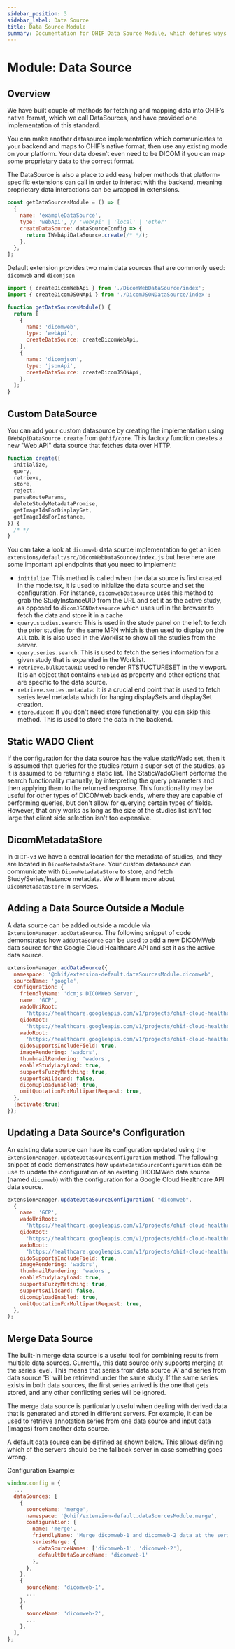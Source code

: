 ```yaml
---
sidebar_position: 3
sidebar_label: Data Source
title: Data Source Module
summary: Documentation for OHIF Data Source Module, which defines ways to fetch and map data into OHIF's native format, covering built-in sources like dicomweb and dicomjson, and explaining how to create custom data sources for proprietary backends.
---
```


# Module: Data Source

## Overview

We have built couple of methods for fetching and mapping data into OHIF’s native
format, which we call DataSources, and have provided one implementation of this
standard.

You can make another datasource implementation which communicates to your
backend and maps to OHIF’s native format, then use any existing mode on your
platform. Your data doesn’t even need to be DICOM if you can map some
proprietary data to the correct format.

The DataSource is also a place to add easy helper methods that platform-specific
extensions can call in order to interact with the backend, meaning proprietary
data interactions can be wrapped in extensions.

```js
const getDataSourcesModule = () => [
  {
    name: 'exampleDataSource',
    type: 'webApi', // 'webApi' | 'local' | 'other'
    createDataSource: dataSourceConfig => {
      return IWebApiDataSource.create(/* */);
    },
  },
];
```

Default extension provides two main data sources that are commonly used:
`dicomweb` and `dicomjson`

```js
import { createDicomWebApi } from './DicomWebDataSource/index';
import { createDicomJSONApi } from './DicomJSONDataSource/index';

function getDataSourcesModule() {
  return [
    {
      name: 'dicomweb',
      type: 'webApi',
      createDataSource: createDicomWebApi,
    },
    {
      name: 'dicomjson',
      type: 'jsonApi',
      createDataSource: createDicomJSONApi,
    },
  ];
}
```

## Custom DataSource

You can add your custom datasource by creating the implementation using
`IWebApiDataSource.create` from `@ohif/core`. This factory function creates a
new "Web API" data source that fetches data over HTTP.

```js title="platform/core/src/DataSources/IWebApiDataSource.js"
function create({
  initialize,
  query,
  retrieve,
  store,
  reject,
  parseRouteParams,
  deleteStudyMetadataPromise,
  getImageIdsForDisplaySet,
  getImageIdsForInstance,
}) {
  /* */
}
```

You can take a look at `dicomweb` data source implementation to get an idea
`extensions/default/src/DicomWebDataSource/index.js` but here here are some
important api endpoints that you need to implement:

- `initialize`: This method is called when the data source is first created in the mode.tsx, it is used to initialize the data source and set the configuration. For instance, `dicomwebDatasource` uses this method to grab the StudyInstanceUID from the URL and set it as the active study, as opposed to `dicomJSONDatasource` which uses url in the browser to fetch the data and store it in a cache
- `query.studies.search`: This is used in the study panel on the left to fetch the prior studies for the same MRN which is then used to display on the `All` tab. it is also used in the Worklist to show all the studies from the server.
- `query.series.search`: This is used to fetch the series information for a given study that is expanded in the Worklist.
- `retrieve.bulkDataURI`: used to render RTSTUCTURESET in the viewport. It is an object that contains `enabled` as property and other options that are specific to the data source.
- `retrieve.series.metadata`: It is a crucial end point that is used to fetch series level metadata which for hanging displaySets and displaySet creation.
- `store.dicom`: If you don't need store functionality, you can skip this method. This is used to store the data in the backend.

## Static WADO Client

If the configuration for the data source has the value staticWado set, then it
is assumed that queries for the studies return a super-set of the studies, as it
is assumed to be returning a static list. The StaticWadoClient performs the
search functionality manually, by interpreting the query parameters and then
applying them to the returned response. This functionality may be useful for
other types of DICOMweb back ends, where they are capable of performing queries,
but don't allow for querying certain types of fields. However, that only works
as long as the size of the studies list isn't too large that client side
selection isn't too expensive.

## DicomMetadataStore

In `OHIF-v3` we have a central location for the metadata of studies, and they are
located in `DicomMetadataStore`. Your custom datasource can communicate with
`DicomMetadataStore` to store, and fetch Study/Series/Instance metadata. We will
learn more about `DicomMetadataStore` in services.

## Adding a Data Source Outside a Module

A data source can be added outside a module via `ExtensionManager.addDataSource`.
The following snippet of code demonstrates how `addDataSource` can be used to add
a new DICOMWeb data source for the Google Cloud Healthcare API and set it as the
active data source.

```js
extensionManager.addDataSource({
  namespace: '@ohif/extension-default.dataSourcesModule.dicomweb',
  sourceName: 'google',
  configuration: {
    friendlyName: 'dcmjs DICOMWeb Server',
    name: 'GCP',
    wadoUriRoot:
      'https://healthcare.googleapis.com/v1/projects/ohif-cloud-healthcare/locations/us-east4/datasets/ohif-qa-dataset/dicomStores/ohif-qa-2/dicomWeb',
    qidoRoot:
      'https://healthcare.googleapis.com/v1/projects/ohif-cloud-healthcare/locations/us-east4/datasets/ohif-qa-dataset/dicomStores/ohif-qa-2/dicomWeb',
    wadoRoot:
      'https://healthcare.googleapis.com/v1/projects/ohif-cloud-healthcare/locations/us-east4/datasets/ohif-qa-dataset/dicomStores/ohif-qa-2/dicomWeb',
    qidoSupportsIncludeField: true,
    imageRendering: 'wadors',
    thumbnailRendering: 'wadors',
    enableStudyLazyLoad: true,
    supportsFuzzyMatching: true,
    supportsWildcard: false,
    dicomUploadEnabled: true,
    omitQuotationForMultipartRequest: true,
  },
  {activate:true}
});
```

## Updating a Data Source's Configuration

An existing data source can have its configuration updated using the
`ExtensionManager.updateDataSourceConfiguration` method. The following snippet of
code demonstrates how `updateDataSourceConfiguration` can be use to update the
configuration of an existing DICOMWeb data source (named `dicomweb`) with the
configuration for a Google Cloud Healthcare API data source.

```js
extensionManager.updateDataSourceConfiguration( "dicomweb",
  {
    name: 'GCP',
    wadoUriRoot:
      'https://healthcare.googleapis.com/v1/projects/ohif-cloud-healthcare/locations/us-east4/datasets/ohif-qa-dataset/dicomStores/ohif-qa-2/dicomWeb',
    qidoRoot:
      'https://healthcare.googleapis.com/v1/projects/ohif-cloud-healthcare/locations/us-east4/datasets/ohif-qa-dataset/dicomStores/ohif-qa-2/dicomWeb',
    wadoRoot:
      'https://healthcare.googleapis.com/v1/projects/ohif-cloud-healthcare/locations/us-east4/datasets/ohif-qa-dataset/dicomStores/ohif-qa-2/dicomWeb',
    qidoSupportsIncludeField: true,
    imageRendering: 'wadors',
    thumbnailRendering: 'wadors',
    enableStudyLazyLoad: true,
    supportsFuzzyMatching: true,
    supportsWildcard: false,
    dicomUploadEnabled: true,
    omitQuotationForMultipartRequest: true,
  },
);
```

## Merge Data Source
The built-in merge data source is a useful tool for combining results from multiple data sources.
Currently, this data source only supports merging at the series level. This means that series from data source 'A'
and series from data source 'B' will be retrieved under the same study. If the same series exists in both data sources,
the first series arrived is the one that gets stored, and any other conflicting series will be ignored.

The merge data source is particularly useful when dealing with derived data that is generated and stored in different servers.
For example, it can be used to retrieve annotation series from one data source and input data (images) from another data source.

A default data source can be defined as shown below. This allows defining which of the servers should be the
fallback server in case something goes wrong.

Configuration Example:
```js
window.config = {
  ...
  dataSources: [
    {
      sourceName: 'merge',
      namespace: '@ohif/extension-default.dataSourcesModule.merge',
      configuration: {
        name: 'merge',
        friendlyName: 'Merge dicomweb-1 and dicomweb-2 data at the series level',
        seriesMerge: {
          dataSourceNames: ['dicomweb-1', 'dicomweb-2'],
          defaultDataSourceName: 'dicomweb-1'
        },
      },
    },
    {
      sourceName: 'dicomweb-1',
      ...
    },
    {
      sourceName: 'dicomweb-2',
      ...
    },
  ],
};
```
